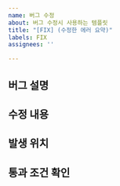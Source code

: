```yaml
---
name: 버그 수정
about: 버그 수정시 사용하는 템플릿
title: "[FIX] (수정한 에러 요약)"
labels: FIX
assignees: ''

---
```


## 버그 설명


## 수정 내용


## 발생 위치


## 통과 조건 확인
